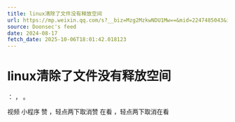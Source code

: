 ```yaml
---
title: linux清除了文件没有释放空间
url: https://mp.weixin.qq.com/s?__biz=Mzg2MzkwNDU1Mw==&mid=2247485043&idx=2&sn=4376467c15a4a7061df3cac7f4d7c494
source: Doonsec's feed
date: 2024-08-17
fetch_date: 2025-10-06T18:01:42.018123
---
```


# linux清除了文件没有释放空间

：
，
。

视频
小程序
赞
，轻点两下取消赞
在看
，轻点两下取消在看